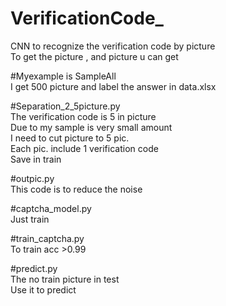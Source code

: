 # VerificationCode_
CNN to recognize the verification code by picture </br>
To get the picture , and picture u can get </br>


#Myexample is SampleAll </br>
I get 500 picture and label the answer in data.xlsx</br> 

#Separation_2_5picture.py </br>
The verification code is 5 in picture</br>
Due to my sample is very small amount </br>
I need to cut picture to 5 pic. </br>
Each pic. include 1 verification code </br>
Save in train </br>

#outpic.py</br>
This code is to reduce the noise</br>

#captcha_model.py</br>
Just train</br>

#train_captcha.py</br>
To train acc >0.99</br>

#predict.py</br>
The no train picture in test</br>
Use it to predict</br>
